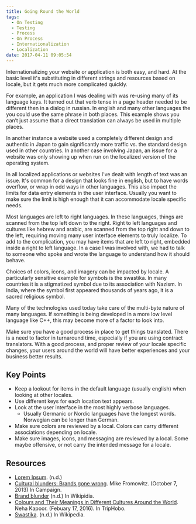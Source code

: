 ```yaml
---
title: Going Round the World
tags:
  - On Testing
  - Testing
  - Process
  - On Process
  - Internationalization
  - Localization
date: 2017-04-11 09:05:54
---
```


Internationalizing your website or application is both easy, and hard. At the basic level it's substituting in different strings and resources based on locale, but it gets much more complicated quickly.<!-- more -->

For example, an application I was dealing with was re-using many of its language keys. It turned out that verb tense in a page header needed to be different then in a dialog in russian. In english and many other languages the you could use the same phrase in both places. This example shows you can’t just assume that a direct translation can always be used in multiple places.

In another instance a website used a completely different design and authentic in Japan to gain significantly more traffic vs. the standard design used in other countries. In another case involving Japan, an issue for a website was only showing up when run on the localized version of the operating system.

In all localized applications or websites I’ve dealt with length of text was an issue. It's common for a design that looks fine in english, but to have words overflow, or wrap in odd ways in other languages. This also impact the limits for data entry elements in the user interface. Usually you want to make sure the limit is high enough that it can accommodate locale specific needs. 

Most languages are left to right languages. In these languages, things are scanned from the top left down to the right. Right to left languages and cultures like hebrew and arabic, are scanned from the top right and down to the left, requiring moving many user interface elements to truly localize. To add to the complication, you may have items that are left to right, embedded inside a right to left language. In a case I was involved with, we had to talk to someone who spoke and wrote the language to understand how it should behave.

Choices of colors, icons, and imagery can be impacted by locale. A particularly sensitive example for symbols is the swastika. In many countries it is a stigmatized symbol due to its association with Nazism. In India, where the symbol first appeared thousands of years ago, it is a sacred religious symbol. 

Many of the technologies used today take care of the multi-byte nature of many languages. If something is being developed in a more low level language like C++, this may become more of a factor to look into.

Make sure you have a good process in place to get things translated. There is a need to factor in turnaround time, especially if you are using contract translators. With a good process, and proper review of your locale specific changes, your users around the world will have better experiences and your business better results.

## Key Points
* Keep a lookout for items in the default language (usually english) when looking at other locales.
* Use different keys for each location text appears.
* Look at the user interface in the most highly verbose languages.
  * Usually Germanic or Nordic languages have the longest words. Norwegian can be longer than German.
* Make sure colors are reviewed by a local. Colors can carry different associations depending on locale.
* Make sure images, icons, and messaging are reviewed by a local. Some maybe offensive, or not carry the intended message for a locale.

## Resources
* [Lorem Ipsum](http://www.lipsum.com/). (n.d.)
* [Cultural blunders: Brands gone wrong](http://www.campaignasia.com/article/cultural-blunders-brands-gone-wrong/426043 ). Mike Fromowitz. (October 7, 2013) In Campaign. 
* [Brand blunder](https://en.wikipedia.org/wiki/Brand_blunder) (n.d.) In Wikipidia.
* [Colours and Their Meanings in Different Cultures Around the World](https://www.triphobo.com/blog/significance-of-colors-in-various-cultures). Neha Kapoor. (Febuary 17, 2016). In TripHobo. 
* [Swastika](http://en.wikipedia.org/wiki/Swastika). (n.d.) In Wikipedia.